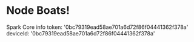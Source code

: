 # Node Boats!

Spark Core info
  token: '0bc79319ead58ae701a6d72f86f04441362f378a'
  deviceId: '0bc79319ead58ae701a6d72f86f04441362f378a'
